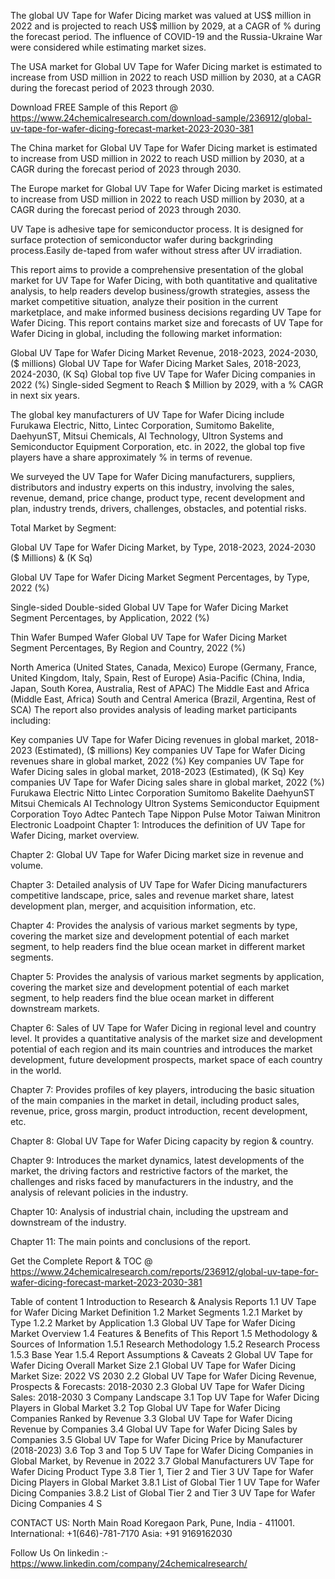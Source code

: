 The global UV Tape for Wafer Dicing market was valued at US$ million in 2022 and is projected to reach US$ million by 2029, at a CAGR of % during the forecast period. The influence of COVID-19 and the Russia-Ukraine War were considered while estimating market sizes.

The USA market for Global UV Tape for Wafer Dicing   market is estimated to increase from USD million in 2022 to reach USD million by 2030, at a CAGR during the forecast period of 2023 through 2030.

Download FREE Sample of this Report @ https://www.24chemicalresearch.com/download-sample/236912/global-uv-tape-for-wafer-dicing-forecast-market-2023-2030-381

The China market for Global UV Tape for Wafer Dicing  market is estimated to increase from USD million in 2022 to reach USD million by 2030, at a CAGR during the forecast period of 2023 through 2030.

The Europe market for Global UV Tape for Wafer Dicing   market is estimated to increase from USD million in 2022 to reach USD million by 2030, at a CAGR during the forecast period of 2023 through 2030.

UV Tape is adhesive tape for semiconductor process. It is designed for surface protection of semiconductor wafer during backgrinding process.Easily de-taped from wafer without stress after UV irradiation.

This report aims to provide a comprehensive presentation of the global market for UV Tape for Wafer Dicing, with both quantitative and qualitative analysis, to help readers develop business/growth strategies, assess the market competitive situation, analyze their position in the current marketplace, and make informed business decisions regarding UV Tape for Wafer Dicing. This report contains market size and forecasts of UV Tape for Wafer Dicing in global, including the following market information:

Global UV Tape for Wafer Dicing Market Revenue, 2018-2023, 2024-2030, ($ millions)
Global UV Tape for Wafer Dicing Market Sales, 2018-2023, 2024-2030, (K Sq)
Global top five UV Tape for Wafer Dicing companies in 2022 (%)
Single-sided Segment to Reach $ Million by 2029, with a % CAGR in next six years.

The global key manufacturers of UV Tape for Wafer Dicing include Furukawa Electric, Nitto, Lintec Corporation, Sumitomo Bakelite, DaehyunST, Mitsui Chemicals, AI Technology, Ultron Systems and Semiconductor Equipment Corporation, etc. in 2022, the global top five players have a share approximately % in terms of revenue.

We surveyed the UV Tape for Wafer Dicing manufacturers, suppliers, distributors and industry experts on this industry, involving the sales, revenue, demand, price change, product type, recent development and plan, industry trends, drivers, challenges, obstacles, and potential risks.

Total Market by Segment:

Global UV Tape for Wafer Dicing Market, by Type, 2018-2023, 2024-2030 ($ Millions) & (K Sq)

Global UV Tape for Wafer Dicing Market Segment Percentages, by Type, 2022 (%)

Single-sided
Double-sided
Global UV Tape for Wafer Dicing Market Segment Percentages, by Application, 2022 (%)

Thin Wafer
Bumped Wafer
Global UV Tape for Wafer Dicing Market Segment Percentages, By Region and Country, 2022 (%)

North America (United States, Canada, Mexico)
Europe (Germany, France, United Kingdom, Italy, Spain, Rest of Europe)
Asia-Pacific (China, India, Japan, South Korea, Australia, Rest of APAC)
The Middle East and Africa (Middle East, Africa)
South and Central America (Brazil, Argentina, Rest of SCA)
The report also provides analysis of leading market participants including:

Key companies UV Tape for Wafer Dicing revenues in global market, 2018-2023 (Estimated), ($ millions)
Key companies UV Tape for Wafer Dicing revenues share in global market, 2022 (%)
Key companies UV Tape for Wafer Dicing sales in global market, 2018-2023 (Estimated), (K Sq)
Key companies UV Tape for Wafer Dicing sales share in global market, 2022 (%)
Furukawa Electric
Nitto
Lintec Corporation
Sumitomo Bakelite
DaehyunST
Mitsui Chemicals
AI Technology
Ultron Systems
Semiconductor Equipment Corporation
Toyo Adtec
Pantech Tape
Nippon Pulse Motor Taiwan
Minitron Electronic
Loadpoint
Chapter 1: Introduces the definition of UV Tape for Wafer Dicing, market overview.

Chapter 2: Global UV Tape for Wafer Dicing market size in revenue and volume.

Chapter 3: Detailed analysis of UV Tape for Wafer Dicing manufacturers competitive landscape, price, sales and revenue market share, latest development plan, merger, and acquisition information, etc.

Chapter 4: Provides the analysis of various market segments by type, covering the market size and development potential of each market segment, to help readers find the blue ocean market in different market segments.

Chapter 5: Provides the analysis of various market segments by application, covering the market size and development potential of each market segment, to help readers find the blue ocean market in different downstream markets.

Chapter 6: Sales of UV Tape for Wafer Dicing in regional level and country level. It provides a quantitative analysis of the market size and development potential of each region and its main countries and introduces the market development, future development prospects, market space of each country in the world.

Chapter 7: Provides profiles of key players, introducing the basic situation of the main companies in the market in detail, including product sales, revenue, price, gross margin, product introduction, recent development, etc.

Chapter 8: Global UV Tape for Wafer Dicing capacity by region & country.

Chapter 9: Introduces the market dynamics, latest developments of the market, the driving factors and restrictive factors of the market, the challenges and risks faced by manufacturers in the industry, and the analysis of relevant policies in the industry.

Chapter 10: Analysis of industrial chain, including the upstream and downstream of the industry.

Chapter 11: The main points and conclusions of the report.

Get the Complete Report & TOC @ https://www.24chemicalresearch.com/reports/236912/global-uv-tape-for-wafer-dicing-forecast-market-2023-2030-381

Table of content
1 Introduction to Research & Analysis Reports
1.1 UV Tape for Wafer Dicing Market Definition
1.2 Market Segments
1.2.1 Market by Type
1.2.2 Market by Application
1.3 Global UV Tape for Wafer Dicing Market Overview
1.4 Features & Benefits of This Report
1.5 Methodology & Sources of Information
1.5.1 Research Methodology
1.5.2 Research Process
1.5.3 Base Year
1.5.4 Report Assumptions & Caveats
2 Global UV Tape for Wafer Dicing Overall Market Size
2.1 Global UV Tape for Wafer Dicing Market Size: 2022 VS 2030
2.2 Global UV Tape for Wafer Dicing Revenue, Prospects & Forecasts: 2018-2030
2.3 Global UV Tape for Wafer Dicing Sales: 2018-2030
3 Company Landscape
3.1 Top UV Tape for Wafer Dicing Players in Global Market
3.2 Top Global UV Tape for Wafer Dicing Companies Ranked by Revenue
3.3 Global UV Tape for Wafer Dicing Revenue by Companies
3.4 Global UV Tape for Wafer Dicing Sales by Companies
3.5 Global UV Tape for Wafer Dicing Price by Manufacturer (2018-2023)
3.6 Top 3 and Top 5 UV Tape for Wafer Dicing Companies in Global Market, by Revenue in 2022
3.7 Global Manufacturers UV Tape for Wafer Dicing Product Type
3.8 Tier 1, Tier 2 and Tier 3 UV Tape for Wafer Dicing Players in Global Market
3.8.1 List of Global Tier 1 UV Tape for Wafer Dicing Companies
3.8.2 List of Global Tier 2 and Tier 3 UV Tape for Wafer Dicing Companies
4 S

CONTACT US:
North Main Road Koregaon Park, Pune, India - 411001.
International: +1(646)-781-7170
Asia: +91 9169162030

Follow Us On linkedin :- https://www.linkedin.com/company/24chemicalresearch/
